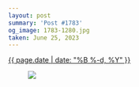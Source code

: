 ```yaml
---
layout: post
summary: 'Post #1783'
og_image: 1783-1280.jpg
taken: June 25, 2023
---
```


<div class="post">
 <time>
  <a href="/1783">
   {{ page.date | date: "%B %-d, %Y" }}
  </a>
 </time>
 <a href="/1783">
  <figure data-taken="6/25/2023">
   <img sizes="(min-width: 700px) 50vw, calc(100vw - 2rem)" src="{{ site.assets_url }}/1783-640.jpg" srcset="{{ site.assets_url }}/1783-320.jpg 320w, {{ site.assets_url }}/1783-640.jpg 640w, {{ site.assets_url }}/1783-960.jpg 960w, {{ site.assets_url }}/1783-1280.jpg 1280w"/>
  </figure>
 </a>
</div>
